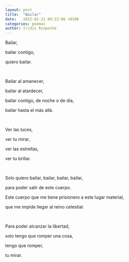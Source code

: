 ```yaml
---
layout: post
title:  "Bailar"
date:   2022-02-21 09:22:06 +0100
categories: poemas
author: Iridis Rinpoche
---
```


Bailar,

bailar contigo,

quiero bailar.

<br>

Bailar al amanecer,

bailar al atardecer,

bailar contigo, de noche o de día,

bailar hasta el más allá.

<br>

Ver las luces,

ver tu mirar,

ver las estrellas,

ver tu brillar.

<br>

Solo quiero bailar, bailar, bailar, bailar,

para poder salir de este cuerpo.

Este cuerpo que me tiene prisionero a este lugar material,

que me impide llegar al reino celestial.

<br>

Para poder alcanzar la libertad,

solo tengo que romper una cosa,

tengo que romper, 

tu mirar.


